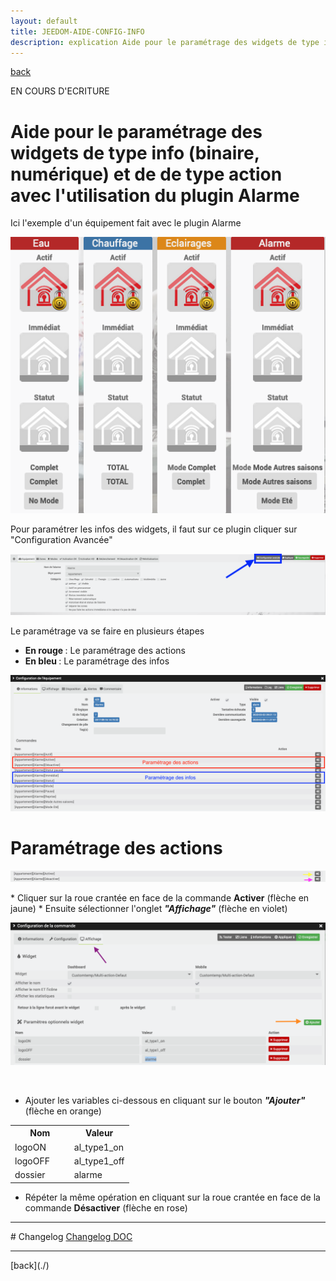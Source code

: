 ```yaml
---
layout: default
title: JEEDOM-AIDE-CONFIG-INFO
description: explication Aide pour le paramétrage des widgets de type info (binaire, numérique) et action pour le plugin Alarme
---
```

[back](./)

EN COURS D'ECRITURE

# Aide pour le paramétrage des widgets de type info (binaire, numérique) et de de type action avec l'utilisation du plugin Alarme
Ici l'exemple d'un équipement fait avec le plugin Alarme
<p><img src="../img/help/config_alarm_1.png" alt="Aide 1" /></p>

Pour paramétrer les infos des widgets, il faut sur ce plugin cliquer sur "Configuration Avancée"
<p><img src="../img/help/config_alarm_2.png" alt="Aide 2" /></p>

Le paramétrage va se faire en plusieurs étapes
* <b>En rouge </b>: Le paramétrage des actions
* <b>En bleu </b>: Le paramétrage des infos
<p><img src="../img/help/config_alarm_3.png" alt="Aide 3" /></p>

# Paramétrage des actions

<p><img src="../img/help/config_alarm_4.png" alt="Aide 4" /></p>
* Cliquer sur la roue crantée en face de la commande <b>Activer</b>  (flèche en jaune)
* Ensuite sélectionner l'onglet <b><i>"Affichage"</i></b> (flèche en violet)<br/>
<p><img src="../img/help/config_alarm_5.png" alt="Aide 4" /></p><br/>

* Ajouter les variables ci-dessous en cliquant sur le bouton <b><i>"Ajouter"</i></b> (flèche en orange)<br/>
<CENTER>
    <TABLE width="60%">
        <TR>
            <th scope="col" width="50%">Nom</th>
            <th scope="col" width="50%">Valeur</th>
        </TR>
        <TR>
            <TD width="50%">logoON</TD>
            <TD width="50%">al_type1_on</TD>
        </TR>
        <TR>
            <TD width="50%">logoOFF</TD>
            <TD width="50%">al_type1_off</TD>
        </TR>
        <TR>
            <TD width="50%">dossier</TD>
            <TD width="50%">alarme</TD>
        </TR>
    </TABLE>
</CENTER>

* Répéter la même opération en cliquant sur la roue crantée en face de la commande <b>Désactiver</b>  (flèche en rose)




<hr />
# Changelog
<a href="https://github.com/JEALG/JEEDOM-Widget_JAG-doc/commits/master">Changelog DOC</a>

<hr />
[back](./)
